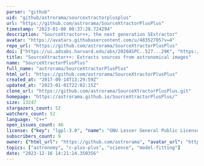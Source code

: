 ```yaml
---
parser: "github"
uid: "github/astrorama/sourcextractorplusplus"
url: "https://github.com/astrorama/SourceXtractorPlusPlus"
timestamp: "2023-01-08 00:37:28.724294"
description: "SourceXtractor++, the next generation SExtractor"
avatar: "https://avatars.githubusercontent.com/u/48352705?v=4"
repo_url: "https://github.com/astrorama/SourceXtractorPlusPlus"
doi: ["https://ui.adsabs.harvard.edu/abs/2020ASPC..527...29K", "https://ui.adsabs.harvard.edu/abs/2020ASPC..527..461B", "https://ui.adsabs.harvard.edu/abs/2022ascl.soft12018B/abstract"]
title: "SourceXtractor++: Extracts sources from astronomical images"
name: "SourceXtractorPlusPlus"
full_name: "astrorama/SourceXtractorPlusPlus"
html_url: "https://github.com/astrorama/SourceXtractorPlusPlus"
created_at: "2017-09-14T13:29:59Z"
updated_at: "2023-01-01T22:02:15Z"
clone_url: "https://github.com/astrorama/SourceXtractorPlusPlus.git"
homepage: "https://astrorama.github.io/SourceXtractorPlusPlus/"
size: 13247
stargazers_count: 52
watchers_count: 52
language: "C++"
open_issues_count: 46
license: {"key": "lgpl-3.0", "name": "GNU Lesser General Public License v3.0", "spdx_id": "LGPL-3.0", "url": "https://api.github.com/licenses/lgpl-3.0", "node_id": "MDc6TGljZW5zZTEy"}
subscribers_count: 9
owner: {"html_url": "https://github.com/astrorama", "avatar_url": "https://avatars.githubusercontent.com/u/48352705?v=4", "login": "astrorama", "type": "Organization"}
topics: ["astronomy", "c-plus-plus", "science", "model-fitting"]
date: "2023-12-16 14:21:24.350356"
---
```

